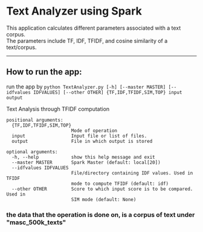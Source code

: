# Text Analyzer using Spark
This application calculates different parameters associated with a text corpus.  
The parameters include TF, IDF, TFIDF, and cosine similarity of a text/corpus.

---

## How to run the app:
run the app by `python TextAnalyzer.py [-h] [--master MASTER] [--idfvalues IDFVALUES] [--other OTHER] {TF,IDF,TFIDF,SIM,TOP} input output`   


Text Analysis through TFIDF computation

```console
positional arguments:  
  {TF,IDF,TFIDF,SIM,TOP}  
                        Mode of operation  
  input                 Input file or list of files.  
  output                File in which output is stored  

optional arguments:  
  -h, --help            show this help message and exit  
  --master MASTER       Spark Master (default: local[20])  
  --idfvalues IDFVALUES  
                        File/directory containing IDF values. Used in TFIDF  
                        mode to compute TFIDF (default: idf)  
  --other OTHER         Score to which input score is to be compared. Used in  
                        SIM mode (default: None)  
```


### the data that the operation is done on, is a corpus of text under "masc_500k_texts"
